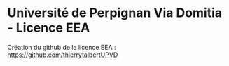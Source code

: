 # Université de Perpignan Via Domitia - Licence EEA

Création du github de la licence EEA : https://github.com/thierrytalbertUPVD
